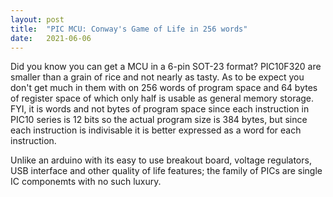 ```yaml
---
layout: post
title:  "PIC MCU: Conway's Game of Life in 256 words"
date:   2021-06-06
---
```


Did you know you can get a MCU in a 6-pin SOT-23 format? PIC10F320 are smaller than a grain of rice and not nearly as tasty. As to be expect you don't get much in them with on 256 words of program space and 64 bytes of register space of which only half is usable as general memory storage. FYI, it is words and not bytes of program space since each instruction in PIC10 series is 12 bits so the actual program size is 384 bytes, but since each instruction is indivisable it is better expressed as a word for each instruction.

Unlike an arduino with its easy to use breakout board, voltage regulators, USB interface and other quality of life features; the family of PICs are single IC componemts with no such luxury. 